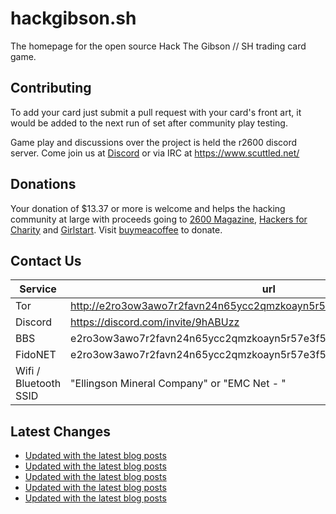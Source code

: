 # hackgibson.sh
The homepage for the open source Hack The Gibson // SH trading card game.


## Contributing

To add your card just submit a pull request with your card's front art, it would be added to the next run of set after community play testing.

Game play and discussions over the project is held the r2600 discord server. Come join us at [Discord](https://discord.com/invite/9hABUzz) or via IRC at https://www.scuttled.net/


## Donations

Your donation of $13.37 or more is welcome and helps the hacking community at large with proceeds going to [2600 Magazine](https://2600.com/), [Hackers for Charity](https://hackersforcharity.org) and [Girlstart](https://girlstart.org).  Visit [buymeacoffee](https://www.buymeacoffee.com/hackgibson.sh) to donate.


## Contact Us

Service | url
-|-
Tor | http://e2ro3ow3awo7r2favn24n65ycc2qmzkoayn5r57e3f56nvjwdcgg32ad.onion
Discord | https://discord.com/invite/9hABUzz
BBS | e2ro3ow3awo7r2favn24n65ycc2qmzkoayn5r57e3f56nvjwdcgg32ad.onion:23
FidoNET | e2ro3ow3awo7r2favn24n65ycc2qmzkoayn5r57e3f56nvjwdcgg32ad.onion:24554
Wifi / Bluetooth SSID | "Ellingson Mineral Company" or "EMC Net - <fidonet address>"

## Latest Changes
<!-- BLOG-POST-LIST:START -->
- [Updated with the latest blog posts](https://github.com/DFW2600/hackgibson.sh/commit/8f70360dc9901f29fc8454d37e4a183e41cabe7b)
- [Updated with the latest blog posts](https://github.com/DFW2600/hackgibson.sh/commit/afdd0f781eb68485efac3ff44976a00db7a87e81)
- [Updated with the latest blog posts](https://github.com/DFW2600/hackgibson.sh/commit/3f2ddb1e7edb2581c5fd7e636bf753f9de8e3000)
- [Updated with the latest blog posts](https://github.com/DFW2600/hackgibson.sh/commit/c6f632c0423a04ab2e44a63119f58a0cafacabd8)
- [Updated with the latest blog posts](https://github.com/DFW2600/hackgibson.sh/commit/b307826da7ba0826666e056d6dab10ea1bcfb683)
<!-- BLOG-POST-LIST:END -->
